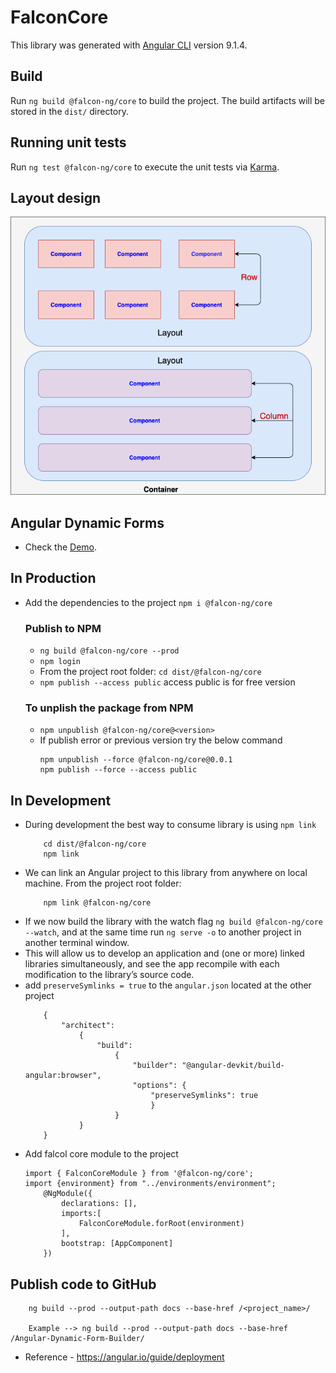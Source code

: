 # FalconCore

This library was generated with [Angular CLI](https://github.com/angular/angular-cli) version 9.1.4.

## Build

Run `ng build @falcon-ng/core` to build the project. The build artifacts will be stored in the `dist/` directory.

## Running unit tests

Run `ng test @falcon-ng/core` to execute the unit tests via [Karma](https://karma-runner.github.io).

## Layout design

![alt text](../../src/assets/layout.png)

## Angular Dynamic Forms

* Check the [Demo](https://anandjaisy.github.io/Angular-Dynamic-Form-Builder/). 

## In Production
* Add the dependencies to the project `npm i @falcon-ng/core`
    ### Publish to NPM 
    * `ng build @falcon-ng/core --prod`
    * `npm login`
    * From the project root folder: `cd dist/@falcon-ng/core`
    * `npm publish --access public` access public is for free version
    ### To unplish the package from NPM
    * `npm unpublish @falcon-ng/core@<version>`
    * If publish error or previous version try the below command
        ```
        npm unpublish --force @falcon-ng/core@0.0.1
        npm publish --force --access public
        ```

## In Development
* During development the best way to consume library is using `npm link`
    ``` 
        cd dist/@falcon-ng/core
        npm link
    ```
* We can link an Angular project to this library from anywhere on local machine. From the project root folder:
    ``` 
        npm link @falcon-ng/core
    ```
* If we now build the library with the watch flag `ng build @falcon-ng/core --watch`, and at the same time run `ng serve -o` to another   project in another terminal window.
* This will allow us to develop an application and (one or more) linked libraries simultaneously, and see the app recompile with each modification to the library’s source code.
* add `preserveSymlinks = true` to the `angular.json` located at the other project 
    ``` 
        {
            "architect": 
                {
                    "build": 
                        {
                            "builder": "@angular-devkit/build-angular:browser",
                            "options": {
                                "preserveSymlinks": true
                                }
                        }
                }
        } 
    ```
* Add falcol core module to the project 
    ``` 
    import { FalconCoreModule } from '@falcon-ng/core';
    import {environment} from "../environments/environment";
        @NgModule({
            declarations: [],
            imports:[
                FalconCoreModule.forRoot(environment)
            ],
            bootstrap: [AppComponent]
        })
    ```
## Publish code to GitHub
        
        ng build --prod --output-path docs --base-href /<project_name>/

        Example --> ng build --prod --output-path docs --base-href /Angular-Dynamic-Form-Builder/
* Reference - https://angular.io/guide/deployment
        